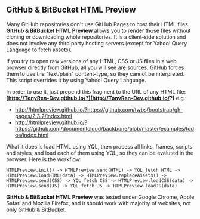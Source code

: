 GitHub & BitBucket HTML Preview
-------------------------------

Many GitHub repositories don't use GitHub Pages to host their HTML files. **GitHub & BitBucket HTML Preview** allows you to render those files without cloning or downloading whole repositories. It is a  client-side solution and does not involve any third party hosting servers (except for Yahoo! Query Language to fetch assets).

If you try to open raw versions of any HTML, CSS or JS files in a web browser directly from GitHub, all you will see are sources. GitHub forces them to use the "text/plain" content-type, so they cannot be interpreted. This script overrides it by using Yahoo! Query Language.

In order to use it, just prepend this fragment to the URL of any HTML file: **[http://TonyRen-Dev.github.io/?](http://TonyRen-Dev.github.io/?)** e.g.:

 - http://htmlpreview.github.io/?https://github.com/twbs/bootstrap/gh-pages/2.3.2/index.html
 - http://htmlpreview.github.io/?https://github.com/documentcloud/backbone/blob/master/examples/todos/index.html

What it does is load HTML using YQL, then process all links, frames, scripts and styles, and load each of them using YQL, so they can be evaluted in the browser. Here is the workflow:
```
HTMLPreview.init() -> HTMLPreview.send(HTML) -> YQL fetch HTML -> HTMLPreview.loadHTML(data) -> HTMLPreview.replaceAssets() -> HTMLPreview.send(CSS) -> YQL fetch CSS -> HTMLPreview.loadCSS(data) -> HTMLPreview.send(JS) -> YQL fetch JS -> HTMLPreview.loadJS(data)
```

**GitHub & BitBucket HTML Preview** was tested under Google Chrome, Apple Safari and Mozilla Firefox, and it should work with majority of websites, not only GitHub & BitBucket.
